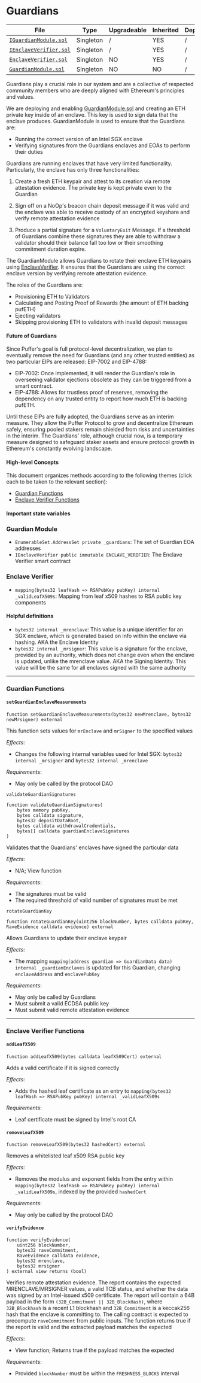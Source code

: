 # Guardians

| File | Type | Upgradeable | Inherited | Deployed |
| -------- | -------- | -------- | -------- | -------- |
| [`IGuardianModule.sol`](../src/interface/IGuardianModule.sol) | Singleton | / | YES | / |
| [`IEnclaveVerifier.sol`](../src/interface/IEnclaveVerifier.sol) | Singleton | / | YES |/ |
| [`EnclaveVerifier.sol`](../src/EnclaveVerifier.sol) | Singleton | NO | YES | / |
| [`GuardianModule.sol`](../src/GuardianModule.sol) | Singleton | NO | NO | / |

Guardians play a crucial role in our system and are a collective of respected community members who are deeply aligned with Ethereum's principles and values.

We are deploying and enabling [GuardianModule.sol](../src/GuardianModule.sol) and creating an ETH private key inside of an enclave. This key is used to sign data that the enclave produces. GuardianModule is used to ensure that the Guardians are:
- Running the correct version of an Intel SGX enclave
- Verifying signatures from the Guardians enclaves and EOAs to perform their duties

Guardians are running enclaves that have very limited functionality. Particularly, the enclave has only three functionalities:

1. Create a fresh ETH keypair and attest to its creation via remote attestation evidence. The private key is kept private even to the Guardian

2. Sign off on a NoOp's beacon chain deposit message if it was valid and the enclave was able to receive custody of an encrypted keyshare and verify remote attestation evidence

3. Produce a partial signature for a `VoluntaryExit` Message. If a threshold of Guardians combine these signatures they are able to withdraw a validator should their balance fall too low or their smoothing commitment duration expire.

The GuardianModule allows Guardians to rotate their enclave ETH keypairs using [EnclaveVerifier](./EnclaveVerifier.md). It ensures that the Guardians are using the correct enclave version by verifying remote attestation evidence.

The roles of the Guardians are:
- Provisioning ETH to Validators
- Calculating and Posting Proof of Rewards (the amount of ETH backing pufETH)
- Ejecting validators
- Skipping provisioning ETH to validators with invalid deposit messages

#### Future of Guardians

Since Puffer's goal is full protocol-level decentralization, we plan to eventually remove the need for Guardians (and any other trusted entities) as two particular EIPs are released: EIP-7002 and EIP-4788:

* EIP-7002: Once implemented, it will render the Guardian's role in overseeing validator ejections obsolete as they can be triggered from a smart contract.
* EIP-4788: Allows for trustless proof of reserves, removing the dependency on any trusted entity to report how much ETH is backing pufETH.

Until these EIPs are fully adopted, the Guardians serve as an interim measure. They allow the Puffer Protocol to grow and decentralize Ethereum safely, ensuring pooled stakers remain shielded from risks and uncertainties in the interim. The Guardians' role, although crucial now, is a temporary measure designed to safeguard staker assets and ensure protocol growth in Ethereum's constantly evolving landscape.

#### High-level Concepts

This document organizes methods according to the following themes (click each to be taken to the relevant section):
* [Guardian Functions](#guardian-functions)
* [Enclave Verifier Functions](#enclave-verifier-functions)

#### Important state variables

### Guardian Module

* `EnumerableSet.AddressSet private _guardians`: The set of Guardian EOA addresses
* `IEnclaveVerifier public immutable ENCLAVE_VERIFIER`: The Enclave Verifier smart contract

### Enclave Verifier

* `mapping(bytes32 leafHash => RSAPubKey pubKey) internal _validLeafX509s`: Mapping from leaf x509 hashes to RSA public key components


#### Helpful definitions

* `bytes32 internal _mrenclave`: This value is a unique identifier for an SGX enclave, which is generated based on info within the enclave via hashing. AKA the Enclave Identity
* `bytes32 internal _mrsigner`: This value is a signature for the enclave, provided by an authority, which does not change even when the enclave is updated, unlike the mrenclave value. AKA the Signing Identity. This value will be the same for all enclaves signed with the same authority

---

### Guardian Functions

#### `setGuardianEnclaveMeasurements`

```solidity
function setGuardianEnclaveMeasurements(bytes32 newMrenclave, bytes32 newMrsigner) external
```

This function sets values for `mrEnclave` and `mrSigner` to the specified values

*Effects*: 
* Changes the following internal variables used for Intel SGX: `bytes32 internal _mrsigner` and `bytes32 internal _mrenclave`

*Requirements*:
* May only be called by the protocol DAO

`validateGuardianSignatures`

```solidity
function validateGuardianSignatures(
    bytes memory pubKey,
    bytes calldata signature,
    bytes32 depositDataRoot,
    bytes calldata withdrawalCredentials,
    bytes[] calldata guardianEnclaveSignatures
)
```

Validates that the Guardians' enclaves have signed the particular data

*Effects*:
* N/A; View function

*Requirements*: 
* The signatures must be valid
* The required threshold of valid number of signatures must be met

`rotateGuardianKey`

```solidity
function rotateGuardianKey(uint256 blockNumber, bytes calldata pubKey, RaveEvidence calldata evidence) external
```

Allows Guardians to update their enclave keypair

*Effects*:
* The mapping `mapping(address guardian => GuardianData data) internal _guardianEnclaves` is updated for this Guardian, changing `enclaveAddress` and `enclavePubKey`

*Requirements*:
* May only be called by Guardians
* Must submit a valid ECDSA public key
* Must submit valid remote attestation evidence

---

### Enclave Verifier Functions

#### `addLeafX509`

```solidity
function addLeafX509(bytes calldata leafX509Cert) external
```

Adds a valid certificate if it is signed correctly

*Effects*:
* Adds the hashed leaf certificate as an entry to `mapping(bytes32 leafHash => RSAPubKey pubKey) internal _validLeafX509s`

*Requirements*:
* Leaf certificate must be signed by Intel's root CA

#### `removeLeafX509`

```solidity
function removeLeafX509(bytes32 hashedCert) external
```

Removes a whitelisted leaf x509 RSA public key

*Effects*:
* Removes the modulus and exponent fields from the entry within `mapping(bytes32 leafHash => RSAPubKey pubKey) internal _validLeafX509s`, indexed by the provided `hashedCert`

*Requirements*:
* May only be called by the protocol DAO


#### `verifyEvidence`

```solidity
function verifyEvidence(
    uint256 blockNumber,
    bytes32 raveCommitment,
    RaveEvidence calldata evidence,
    bytes32 mrenclave,
    bytes32 mrsigner
) external view returns (bool)
```

Verifies remote attestation evidence. The report contains the expected MRENCLAVE/MRSIGNER values, a valid TCB status, and whether the data was signed by an Intel-issued x509 certificate. The report will contain a 64B payload in the form `(32B_Commitment || 32B_BlockHash)`, where `32B_Blockhash` is a recent L1 blockhash and `32B_Commitment` is a keccak256 hash that the enclave is committing to. The calling contract is expected to precompute `raveCommitment` from public inputs. The function returns true if the report is valid and the extracted payload matches the expected

*Effects*:
* View function; Returns true if the payload matches the expected

*Requirements*:
* Provided `blockNumber` must be within the `FRESHNESS_BLOCKS` interval
